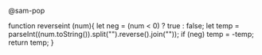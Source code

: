 @sam-pop

function reverseint (num){
    let neg = (num < 0) ? true : false;
    let temp = parseInt((num.toString()).split("").reverse().join(""));
    if (neg)
        temp = -temp;
    return temp;
}
    
